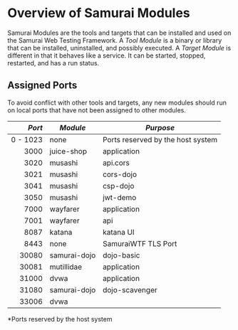 # Overview of Samurai Modules

Samurai Modules are the tools and targets that can be installed and used on the Samurai Web Testing Framework. A *Tool Module* is a binary or library that can be installed, uninstalled, and possibly executed. A *Target Module* is different in that it behaves like a service. It can be started, stopped, restarted, and has a run status.

## Assigned Ports
To avoid conflict with other tools and targets, any new modules should run on local ports that have not been assigned to other modules.

|   *Port* | *Module*     | *Purpose*                         |
|---------:|--------------|-----------------------------------|
| 0 - 1023 | none         | Ports reserved by the host system |
|     3000 | juice-shop   | application                       |
|     3020 | musashi      | api.cors                          |
|     3021 | musashi      | cors-dojo                         |
|     3041 | musashi      | csp-dojo                          |
|     3050 | musashi      | jwt-demo                          |
|     7000 | wayfarer     | application                       |
|     7001 | wayfarer     | api                               |
|     8087 | katana       | katana UI                         |    
|     8443 | none         | SamuraiWTF TLS Port               |
|    30080 | samurai-dojo | dojo-basic                        |
|    30081 | mutillidae   | application                       |
|    31000 | dvwa         | application                       |
|    31080 | samurai-dojo | dojo-scavenger                    |
|    33006 | dvwa         |                                   |

*Ports reserved by the host system